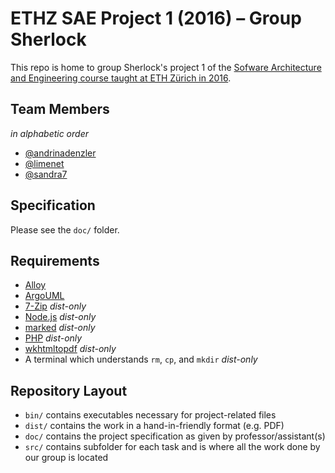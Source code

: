 # ETHZ SAE Project 1 (2016) – Group Sherlock

This repo is home to group Sherlock's project 1 of the [Sofware Architecture and Engineering course taught at ETH Zürich in 2016](pm.inf.ethz.ch/education/courses/software-engineering-and-architecture.html).

## Team Members

*in alphabetic order*
- [@andrinadenzler](https://github.com/andrinadenzler)
- [@limenet](https://github.com/limenet)
- [@sandra7](https://github.com/sandra7)

## Specification

Please see the `doc/` folder.

## Requirements

- [Alloy](http://alloy.mit.edu/alloy/)
- [ArgoUML](http://argouml.tigris.org/)
- [7-Zip](http://www.7-zip.org/) *dist-only*
- [Node.js](https://nodejs.org/en/) *dist-only*
- [marked](https://www.npmjs.com/package/marked) *dist-only*
- [PHP](http://php.net/) *dist-only*
- [wkhtmltopdf](http://wkhtmltopdf.org/) *dist-only*
- A terminal which understands `rm`, `cp`, and `mkdir` *dist-only*

## Repository Layout

- `bin/` contains executables necessary for project-related files
- `dist/` contains the work in a hand-in-friendly format (e.g. PDF)
- `doc/` contains the project specification as given by professor/assistant(s)
- `src/` contains subfolder for each task and is where all the work done by our group is located
